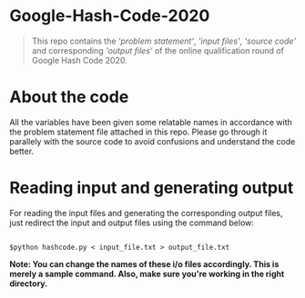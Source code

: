 # Google-Hash-Code-2020
> This repo contains the _'problem statement'_, _'input files'_, _'source code'_ and corresponding _'output files'_ of 
> the online qualification round of Google Hash Code 2020.

# About the code
All the variables have been given some relatable names in accordance with the problem statement file attached in this repo. Please go through it parallely with the source code to avoid confusions and understand the code better.

# Reading input and generating output
For reading the input files and generating the corresponding output files, just redirect the input and output files using the command below:
```

$python hashcode.py < input_file.txt > output_file.txt
```

**Note: You can change the names of these i/o files accordingly. This is merely a sample command. Also, make sure you're working in the right directory.**

